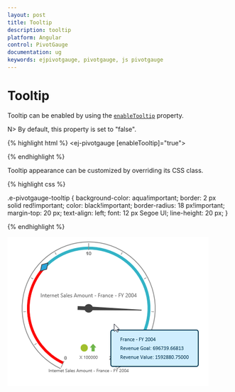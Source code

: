 ```yaml
---
layout: post
title: Tooltip
description: tooltip
platform: Angular
control: PivotGauge
documentation: ug
keywords: ejpivotgauge, pivotgauge, js pivotgauge
---
```


# Tooltip

Tooltip can be enabled by using the [`enableTooltip`](/api/angular/ejpivotgauge#members:enabletooltip) property. 

N> By default, this property is set to "false".

{% highlight html %}
<ej-pivotgauge [enableTooltip]="true">
</ej-pivotgauge>

{% endhighlight %}

Tooltip appearance can be customized by overriding its CSS class.

{% highlight css %}

.e-pivotgauge-tooltip {
    background-color: aqua!important;
    border: 2 px solid red!important;
    color: black!important;
    border-radius: 18 px!important;
    margin-top: 20 px;
    text-align: left;
    font: 12 px Segoe UI;
    line-height: 20 px;
}

{% endhighlight %}
    
![](Tooltip_images/Tooltip.png) 

